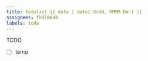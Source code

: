 ```yaml
---
title: todolist {{ date | date('dddd, MMMM Do') }}
assignees: fkdl0048
labels: todo
---
```

TODO  

- [ ] temp
